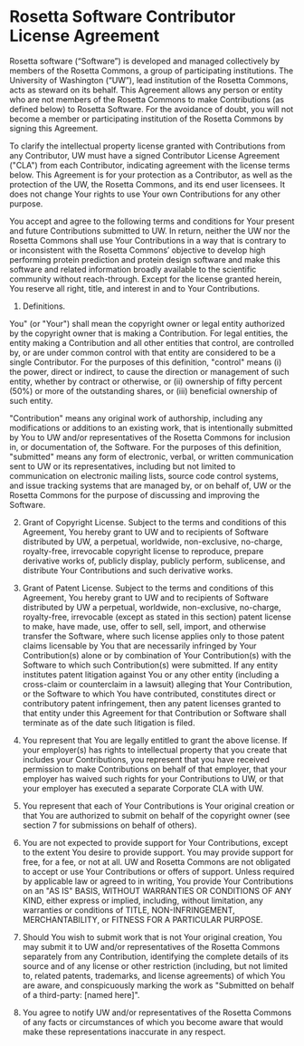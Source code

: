 Rosetta Software Contributor License Agreement  
==============================================

Rosetta software (“Software”) is developed and managed collectively by members of the Rosetta Commons, a group of participating institutions. 
The University of Washington (“UW”), lead institution of the Rosetta Commons, acts as steward on its behalf. 
This Agreement allows any person or entity who are not members of the Rosetta Commons to make Contributions (as defined below) to Rosetta Software. 
For the avoidance of doubt, you will not become a member or participating institution of the Rosetta Commons by signing this Agreement.

To clarify the intellectual property license granted with Contributions from any Contributor, 
UW must have a signed Contributor License Agreement ("CLA") from each Contributor, indicating agreement with the license terms below. 
This Agreement is for your protection as a Contributor, as well as the protection of the UW, the Rosetta Commons, and its end user licensees. 
It does not change Your rights to use Your own Contributions for any other purpose. 

You accept and agree to the following terms and conditions for Your present and future Contributions submitted to UW. 
In return, neither the UW nor the Rosetta Commons shall use Your Contributions in a way that is contrary to or inconsistent 
with the Rosetta Commons’ objective to develop high performing protein prediction and protein design software and 
make this software and related information broadly available to the scientific community without reach-through. 
Except for the license granted herein, You reserve all right, title, and interest in and to Your Contributions. 

1. Definitions. 

You" (or "Your") shall mean the copyright owner or legal entity authorized by the copyright owner that is making a Contribution. 
For legal entities, the entity making a Contribution and all other entities that control, are controlled by, or are under common control with that entity are considered to be a single Contributor. 
For the purposes of this definition, "control" means (i) the power, direct or indirect, to cause the direction or management of such entity, 
whether by contract or otherwise, or (ii) ownership of fifty percent (50%) or more of the outstanding shares, or (iii) beneficial ownership of such entity. 

"Contribution" means any original work of authorship, including any modifications or additions to an existing work, 
that is intentionally submitted by You to UW and/or representatives of the Rosetta Commons for inclusion in, or documentation of, the Software. 
For the purposes of this definition, "submitted" means any form of electronic, verbal, or written communication sent to UW or its representatives, 
including but not limited to communication on electronic mailing lists, source code control systems, and issue tracking systems that are managed by, 
or on behalf of, UW or the Rosetta Commons for the purpose of discussing and improving the Software.

2. Grant of Copyright License. Subject to the terms and conditions of this Agreement, 
You hereby grant to UW and to recipients of Software distributed by UW, a perpetual, worldwide, non-exclusive, no-charge, royalty-free, irrevocable copyright license to 
reproduce, prepare derivative works of, publicly display, publicly perform, sublicense, and distribute Your Contributions and such derivative works. 

3. Grant of Patent License. Subject to the terms and conditions of this Agreement, You hereby grant to UW and to recipients of Software distributed by UW 
a perpetual, worldwide, non-exclusive, no-charge, royalty-free, irrevocable (except as stated in this section) patent license to 
make, have made, use, offer to sell, sell, import, and otherwise transfer the Software, where such license applies only to those patent claims licensable by You 
that are necessarily infringed by Your Contribution(s) alone or by combination of Your Contribution(s) with the Software to which such Contribution(s) were submitted. 
If any entity institutes patent litigation against You or any other entity (including a cross-claim or counterclaim in a lawsuit) alleging that Your Contribution, 
or the Software to which You have contributed, constitutes direct or contributory patent infringement, 
then any patent licenses granted to that entity under this Agreement for that Contribution or Software shall terminate as of the date such litigation is filed.

4. You represent that You are legally entitled to grant the above license. 
If your employer(s) has rights to intellectual property that you create that includes your Contributions, 
you represent that you have received permission to make Contributions on behalf of that employer, that your employer has waived such rights for your Contributions to UW, 
or that your employer has executed a separate Corporate CLA with UW.

5. You represent that each of Your Contributions is Your original creation or that You are authorized to submit on behalf of the copyright owner (see section 7 for submissions on behalf of others).

6. You are not expected to provide support for Your Contributions, except to the extent You desire to provide support. 
You may provide support for free, for a fee, or not at all. UW and Rosetta Commons are not obligated to accept or use Your Contributions or offers of support. 
Unless required by applicable law or agreed to in writing, You provide Your Contributions on an "AS IS" BASIS, WITHOUT WARRANTIES OR CONDITIONS OF ANY KIND, 
either express or implied, including, without limitation, any warranties or conditions of TITLE, NON-INFRINGEMENT, MERCHANTABILITY, or FITNESS FOR A PARTICULAR PURPOSE.

7. Should You wish to submit work that is not Your original creation, You may submit it to UW and/or representatives of the Rosetta Commons separately from any Contribution, 
identifying the complete details of its source and of any license or other restriction (including, but not limited to, related patents, trademarks, and license agreements) 
of which You are aware, and conspicuously marking the work as "Submitted on behalf of a third-party: [named here]".

8. You agree to notify UW and/or representatives of the Rosetta Commons of any facts or circumstances of which you become aware that would make these representations inaccurate in any respect.


